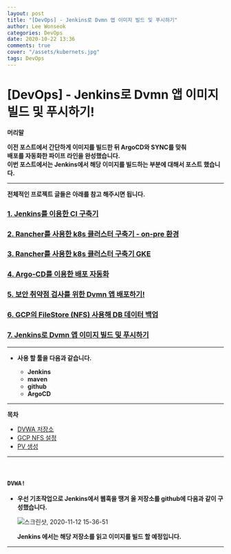 ```yaml
---
layout: post
title: "[DevOps] - Jenkins로 Dvmn 앱 이미지 빌드 및 푸시하기"
author: Lee Wonseok
categories: DevOps
date: 2020-10-22 13:36
comments: true
cover: "/assets/kubernets.jpg"
tags: DevOps
---
```




#  [DevOps] - Jenkins로 Dvmn 앱 이미지 빌드 및 푸시하기!

**머리말**  

**이전 포스트에서 간단하게 이미지를 빌드한 뒤 ArgoCD와 SYNC를 맞춰  
배포를 자동화한 파이프 라인을 완성했습니다.**  
**이번 포스트에서는 Jenkins에서 해당 이미지를 빌드하는 부분에 대해서 포스트 했습니다.**


---

**전체적인 프로젝트 글들은 아래를 참고 해주시면 됩니다.**

### [1. Jenkins를 이용한 CI 구축기](https://nasa1515.github.io/devops/2020/09/22/CICD.html)
### [2. Rancher를 사용한 k8s 클러스터 구축기 - on-pre 환경](https://nasa1515.github.io/devops/2020/10/13/CICD.html)
### [3. Rancher를 사용한 k8s 클러스터 구축기 GKE](https://nasa1515.github.io/devops/2020/10/13/CICD2.html)
### [4. Argo-CD를 이용한 배포 자동화](https://nasa1515.github.io/devops/2020/10/14/CICD3.html)
### [5. 보안 취약점 검사를 위한 Dvmn 앱 배포하기!](https://nasa1515.github.io/devops/2020/10/21/CICD4.html)
### [6. GCP의 FileStore (NFS) 사용해 DB 데이터 백업](https://nasa1515.github.io/devops/2020/10/21/CICD5.html)
### [7. Jenkins로 Dvmn 앱 이미지 빌드 및 푸시하기](https://nasa1515.github.io/devops/2020/10/21/CICD6.html)


---

* **사용 할 툴을 다음과 같습니다.**  

    - **Jenkins**
    - **maven**
    - **github**
    - **ArgoCD**
---


**목차**

- [DVWA 저장소](#a1)
- [GCP NFS 설정](#a2)
- [PV 생성](#a3)


---

<br/>

### **``DVWA!``** <a name="a1"></a>


* **우선 기초작업으로 Jenkins에서 웹훅을 땡겨 올 저장소를 github에 다음과 같이 구성했습니다.**

    ![스크린샷, 2020-11-12 15-36-51](https://user-images.githubusercontent.com/69498804/98904414-e3f86f00-24fc-11eb-8576-c3088ed9babd.png)
    
    **Jenkins 에서는 해당 저장소를 읽고 이미지를 빌드 할 예정입니다.**


---

